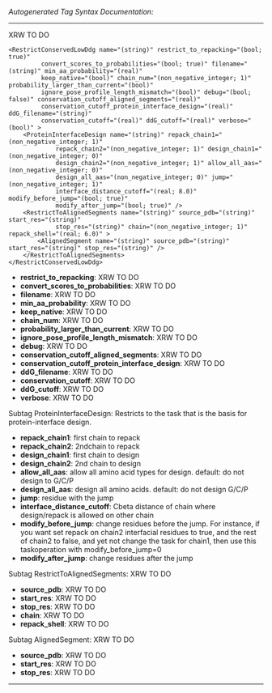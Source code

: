 _Autogenerated Tag Syntax Documentation:_

---
XRW TO DO

```
<RestrictConservedLowDdg name="(string)" restrict_to_repacking="(bool; true)"
         convert_scores_to_probabilities="(bool; true)" filename="(string)" min_aa_probability="(real)"
         keep_native="(bool)" chain_num="(non_negative_integer; 1)" probability_larger_than_current="(bool)"
         ignore_pose_profile_length_mismatch="(bool)" debug="(bool; false)" conservation_cutoff_aligned_segments="(real)"
         conservation_cutoff_protein_interface_design="(real)" ddG_filename="(string)"
         conservation_cutoff="(real)" ddG_cutoff="(real)" verbose="(bool)" >
    <ProteinInterfaceDesign name="(string)" repack_chain1="(non_negative_integer; 1)"
             repack_chain2="(non_negative_integer; 1)" design_chain1="(non_negative_integer; 0)"
             design_chain2="(non_negative_integer; 1)" allow_all_aas="(non_negative_integer; 0)"
             design_all_aas="(non_negative_integer; 0)" jump="(non_negative_integer; 1)"
             interface_distance_cutoff="(real; 8.0)" modify_before_jump="(bool; true)"
             modify_after_jump="(bool; true)" />
    <RestrictToAlignedSegments name="(string)" source_pdb="(string)" start_res="(string)"
             stop_res="(string)" chain="(non_negative_integer; 1)" repack_shell="(real; 6.0)" >
        <AlignedSegment name="(string)" source_pdb="(string)" start_res="(string)" stop_res="(string)" />
    </RestrictToAlignedSegments>
</RestrictConservedLowDdg>
```

-   **restrict_to_repacking**: XRW TO DO
-   **convert_scores_to_probabilities**: XRW TO DO
-   **filename**: XRW TO DO
-   **min_aa_probability**: XRW TO DO
-   **keep_native**: XRW TO DO
-   **chain_num**: XRW TO DO
-   **probability_larger_than_current**: XRW TO DO
-   **ignore_pose_profile_length_mismatch**: XRW TO DO
-   **debug**: XRW TO DO
-   **conservation_cutoff_aligned_segments**: XRW TO DO
-   **conservation_cutoff_protein_interface_design**: XRW TO DO
-   **ddG_filename**: XRW TO DO
-   **conservation_cutoff**: XRW TO DO
-   **ddG_cutoff**: XRW TO DO
-   **verbose**: XRW TO DO


Subtag ProteinInterfaceDesign:   Restricts to the task that is the basis for protein-interface design.

-   **repack_chain1**: first chain to repack
-   **repack_chain2**: 2ndchain to repack
-   **design_chain1**: first chain to design
-   **design_chain2**: 2nd chain to design
-   **allow_all_aas**: allow all amino acid types for design. default: do not design to G/C/P
-   **design_all_aas**: design all amino acids. default: do not design G/C/P
-   **jump**: residue with the jump
-   **interface_distance_cutoff**: Cbeta distance of chain where design/repack is allowed on other chain
-   **modify_before_jump**: change residues before the jump. For instance, if you want set repack on chain2 interfacial residues to true, and the rest of chain2 to false, and yet not change the task for chain1, then use this taskoperation with modify_before_jump=0
-   **modify_after_jump**: change residues after the jump

Subtag RestrictToAlignedSegments:   XRW TO DO

-   **source_pdb**: XRW TO DO
-   **start_res**: XRW TO DO
-   **stop_res**: XRW TO DO
-   **chain**: XRW TO DO
-   **repack_shell**: XRW TO DO


Subtag AlignedSegment:   XRW TO DO

-   **source_pdb**: XRW TO DO
-   **start_res**: XRW TO DO
-   **stop_res**: XRW TO DO

---
